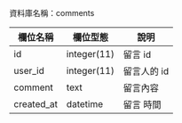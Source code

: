 資料庫名稱：comments

| 欄位名稱 | 欄位型態 | 說明 |
|----------|----------|------|
|  id  |    integer(11)      | 留言 id     |
|  user_id  |    integer(11)      | 留言人的 id     |
|  comment  |    text      | 留言內容     |
|  created_at  |    datetime      | 留言 時間     |
